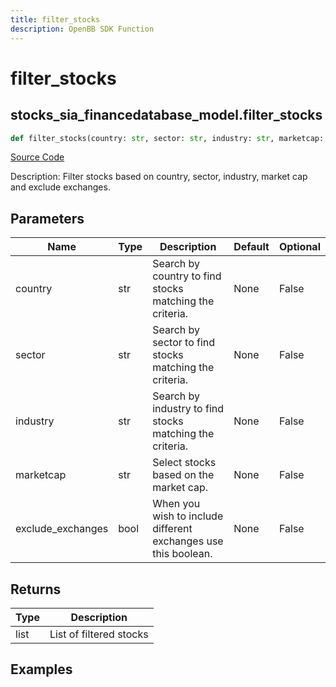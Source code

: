 ```yaml
---
title: filter_stocks
description: OpenBB SDK Function
---
```


# filter_stocks

## stocks_sia_financedatabase_model.filter_stocks

```python title='openbb_terminal/stocks/sector_industry_analysis/financedatabase_model.py'
def filter_stocks(country: str, sector: str, industry: str, marketcap: str, exclude_exchanges: bool) -> list:
```
[Source Code](https://github.com/OpenBB-finance/OpenBBTerminal/tree/main/openbb_terminal/stocks/sector_industry_analysis/financedatabase_model.py#L109)

Description: Filter stocks based on country, sector, industry, market cap and exclude exchanges.

## Parameters

| Name | Type | Description | Default | Optional |
| ---- | ---- | ----------- | ------- | -------- |
| country | str | Search by country to find stocks matching the criteria. | None | False |
| sector | str | Search by sector to find stocks matching the criteria. | None | False |
| industry | str | Search by industry to find stocks matching the criteria. | None | False |
| marketcap | str | Select stocks based on the market cap. | None | False |
| exclude_exchanges | bool | When you wish to include different exchanges use this boolean. | None | False |

## Returns

| Type | Description |
| ---- | ----------- |
| list | List of filtered stocks |

## Examples

